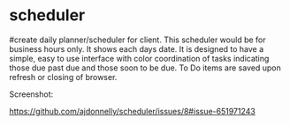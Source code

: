 # scheduler
#create daily planner/scheduler for client. This scheduler would be for business hours only. It shows each days date. It is designed to have a simple, easy to use interface with color coordination of tasks indicating those due past due and those soon to be due. To Do items are saved upon refresh or closing of browser. 

Screenshot: 

https://github.com/ajdonnelly/scheduler/issues/8#issue-651971243

